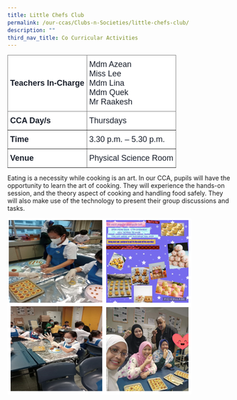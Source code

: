 ```yaml
---
title: Little Chefs Club
permalink: /our-ccas/Clubs-n-Societies/little-chefs-club/
description: ""
third_nav_title: Co Curricular Activities
---
```

<style type="text/css">
.tg  {border-collapse:collapse;border-spacing:0;}
.tg td{border-color:black;border-style:solid;border-width:1px;font-family:Arial, sans-serif;font-size:14px;
  overflow:hidden;padding:10px 5px;word-break:normal;}
.tg th{border-color:black;border-style:solid;border-width:1px;font-family:Arial, sans-serif;font-size:14px;
  font-weight:normal;overflow:hidden;padding:10px 5px;word-break:normal;}
.tg .tg-p3xa{background-color:#FFF;border-color:inherit;color:#1A202C;font-size:18px;text-align:left;vertical-align:middle}
.tg .tg-ahir{background-color:#FFF;border-color:inherit;color:#1A202C;font-size:18px;font-weight:bold;text-align:left;
  vertical-align:middle}
</style>
<table class="tg">
<thead>
  <tr>
    <th class="tg-ahir"><span style="font-weight:bold;color:#1A202C;background-color:#FFF">Teachers In-Charge</span></th>
    <th class="tg-p3xa"><span style="font-weight:normal;color:#1A202C;background-color:#FFF">Mdm Azean</span><br><span style="font-weight:normal;color:#1A202C;background-color:#FFF">Miss Lee</span><br><span style="font-weight:normal;color:#1A202C;background-color:#FFF">Mdm Lina</span><br><span style="font-weight:normal;color:#1A202C;background-color:#FFF">Mdm Quek</span><br><span style="font-weight:normal;color:#1A202C;background-color:#FFF">Mr Raakesh</span></th>
  </tr>
</thead>
<tbody>
  <tr>
    <td class="tg-ahir"><span style="font-weight:bold;color:#1A202C;background-color:#FFF">CCA Day/s</span></td>
    <td class="tg-p3xa"><span style="color:#1A202C;background-color:#FFF">Thursdays</span></td>
  </tr>
  <tr>
    <td class="tg-ahir"><span style="font-weight:bold;color:#1A202C;background-color:#FFF">Time</span></td>
    <td class="tg-p3xa"><span style="color:#1A202C;background-color:#FFF">3.30 p.m. – 5.30 p.m.</span></td>
  </tr>
  <tr>
    <td class="tg-ahir"><span style="font-weight:bold;color:#1A202C;background-color:#FFF">Venue</span></td>
    <td class="tg-p3xa"><span style="color:#1A202C;background-color:#FFF">Physical Science Room</span></td>
  </tr>
</tbody>
</table>

Eating is a necessity while cooking is an art. In our CCA, pupils will have the opportunity to learn the art of cooking. They will experience the hands-on session, and the theory aspect of cooking and handling food safely. They will also make use of the technology to present their group discussions and tasks. 

![](/images/Little%20Chef%20(1).png)